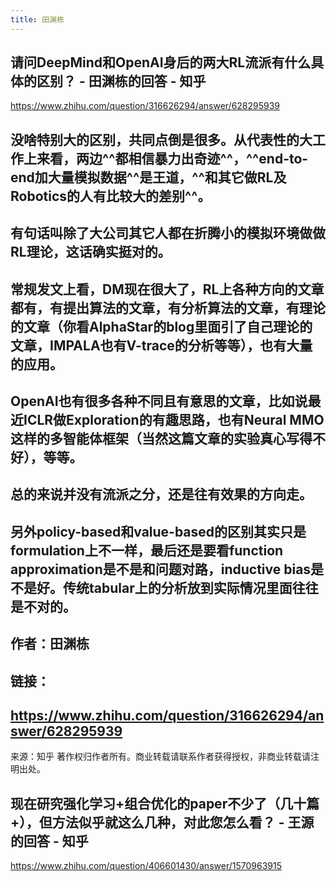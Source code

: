 ```yaml
---
title: 田渊栋
---
```


## 请问DeepMind和OpenAI身后的两大RL流派有什么具体的区别？ - 田渊栋的回答 - 知乎
https://www.zhihu.com/question/316626294/answer/628295939
## 没啥特别大的区别，共同点倒是很多。从代表性的大工作上来看，两边^^都相信暴力出奇迹^^，^^end-to-end加大量模拟数据^^是王道，^^和其它做RL及Robotics的人有比较大的差别^^。
## 有句话叫除了大公司其它人都在折腾小的模拟环境做做RL理论，这话确实挺对的。
## 常规发文上看，DM现在很大了，RL上各种方向的文章都有，有提出算法的文章，有分析算法的文章，有理论的文章（你看AlphaStar的blog里面引了自己理论的文章，IMPALA也有V-trace的分析等等），也有大量的应用。
## OpenAI也有很多各种不同且有意思的文章，比如说最近ICLR做Exploration的有趣思路，也有Neural MMO这样的多智能体框架（当然这篇文章的实验真心写得不好），等等。
## 总的来说并没有流派之分，还是往有效果的方向走。
## 另外policy-based和value-based的区别其实只是formulation上不一样，最后还是要看function approximation是不是和问题对路，inductive bias是不是好。传统tabular上的分析放到实际情况里面往往是不对的。
##
## 作者：田渊栋
## 链接：
## https://www.zhihu.com/question/316626294/answer/628295939
来源：知乎
著作权归作者所有。商业转载请联系作者获得授权，非商业转载请注明出处。
## 现在研究强化学习+组合优化的paper不少了（几十篇+），但方法似乎就这么几种，对此您怎么看？ - 王源的回答 - 知乎
https://www.zhihu.com/question/406601430/answer/1570963915
